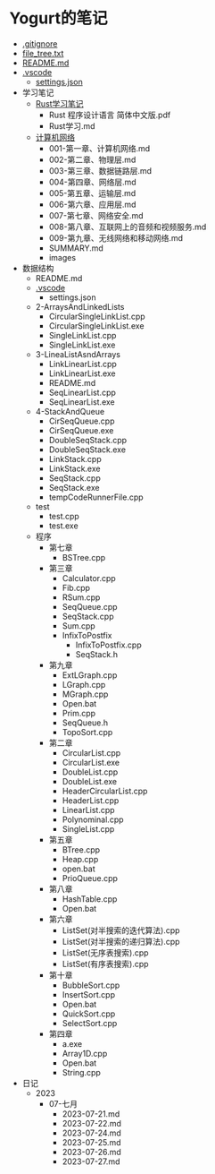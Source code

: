 # Yogurt的笔记

- [.gitignore](./.gitignore)
- [file_tree.txt](./file_tree.txt)
- [README.md](./README.md)
- [.vscode](./.vscode)
  - [settings.json](./.vscode/settings.json)
- 学习笔记
  - [Rust学习笔记](./%E5%AD%A6%E4%B9%A0%E7%AC%94%E8%AE%B0/Rust%E5%AD%A6%E4%B9%A0%E7%AC%94%E8%AE%B0/)
    - Rust 程序设计语言 简体中文版.pdf
    - Rust学习.md
  - [计算机网络](./%E5%AD%A6%E4%B9%A0%E7%AC%94%E8%AE%B0/%E8%AE%A1%E7%AE%97%E6%9C%BA%E7%BD%91%E7%BB%9C/)
    - 001-第一章、计算机网络.md
    - 002-第二章、物理层.md
    - 003-第三章、数据链路层.md
    - 004-第四章、网络层.md
    - 005-第五章、运输层.md
    - 006-第六章、应用层.md
    - 007-第七章、网络安全.md
    - 008-第八章、互联网上的音频和视频服务.md
    - 009-第九章、无线网络和移动网络.md
    - SUMMARY.md
    - images
- 数据结构
  - README.md
  - [.vscode](./数据结构/.vscode)
    - settings.json
  - 2-ArraysAndLinkedLists
    - CircularSingleLinkList.cpp
    - CircularSingleLinkList.exe
    - SingleLinkList.cpp
    - SingleLinkList.exe
  - 3-LineaListAsndArrays
    - LinkLinearList.cpp
    - LinkLinearList.exe
    - README.md
    - SeqLinearList.cpp
    - SeqLinearList.exe
  - 4-StackAndQueue
    - CirSeqQueue.cpp
    - CirSeqQueue.exe
    - DoubleSeqStack.cpp
    - DoubleSeqStack.exe
    - LinkStack.cpp
    - LinkStack.exe
    - SeqStack.cpp
    - SeqStack.exe
    - tempCodeRunnerFile.cpp
  - test
    - test.cpp
    - test.exe
  - 程序
    - 第七章
      - BSTree.cpp
    - 第三章
      - Calculator.cpp
      - Fib.cpp
      - RSum.cpp
      - SeqQueue.cpp
      - SeqStack.cpp
      - Sum.cpp
      - InfixToPostfix
        - InfixToPostfix.cpp
        - SeqStack.h
    - 第九章
      - ExtLGraph.cpp
      - LGraph.cpp
      - MGraph.cpp
      - Open.bat
      - Prim.cpp
      - SeqQueue.h
      - TopoSort.cpp
    - 第二章
      - CircularList.cpp
      - CircularList.exe
      - DoubleList.cpp
      - DoubleList.exe
      - HeaderCircularList.cpp
      - HeaderList.cpp
      - LinearList.cpp
      - Polynominal.cpp
      - SingleList.cpp
    - 第五章
      - BTree.cpp
      - Heap.cpp
      - open.bat
      - PrioQueue.cpp
    - 第八章
      - HashTable.cpp
      - Open.bat
    - 第六章
      - ListSet(对半搜索的迭代算法).cpp
      - ListSet(对半搜索的递归算法).cpp
      - ListSet(无序表搜索).cpp
      - ListSet(有序表搜索).cpp
    - 第十章
      - BubbleSort.cpp
      - InsertSort.cpp
      - Open.bat
      - QuickSort.cpp
      - SelectSort.cpp
    - 第四章
      - a.exe
      - Array1D.cpp
      - Open.bat
      - String.cpp
- 日记
  - 2023
    - 07-七月
      - 2023-07-21.md
      - 2023-07-22.md
      - 2023-07-24.md
      - 2023-07-25.md
      - 2023-07-26.md
      - 2023-07-27.md
